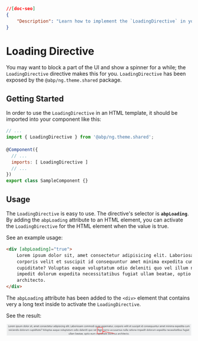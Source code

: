 ```json
//[doc-seo]
{
    "Description": "Learn how to implement the `LoadingDirective` in your ABP Framework app to enhance user experience with loading spinners in your UI."
}
```

# Loading Directive


You may want to block a part of the UI and show a spinner for a while; the `LoadingDirective` directive makes this for you. `LoadingDirective` has been exposed by the `@abp/ng.theme.shared` package.


## Getting Started

In order to use the `LoadingDirective` in an HTML template, it should be imported into your component like this:

```js
// ...
import { LoadingDirective } from '@abp/ng.theme.shared';

@Component({
  // ...
  imports: [ LoadingDirective ]
  // ...
})
export class SampleComponent {}
```


## Usage

The `LoadingDirective` is easy to use. The directive's selector is **`abpLoading`**. By adding the `abpLoading` attribute to an HTML element, you can activate the `LoadingDirective` for the HTML element when the value is true.

See an example usage:

```html
<div [abpLoading]="true">
    Lorem ipsum dolor sit, amet consectetur adipisicing elit. Laboriosam commodi quae aspernatur,
    corporis velit et suscipit id consequuntur amet minima expedita cum reiciendis dolorum
    cupiditate? Voluptas eaque voluptatum odio deleniti quo vel illum nemo accusamus nulla ratione
    impedit dolorum expedita necessitatibus fugiat ullam beatae, optio eum cupiditate ducimus
    architecto.
</div>
```


The `abpLoading` attribute has been added to the `<div>` element that contains very a long text inside to activate the `LoadingDirective`.

See the result:

![Loading directive result](./images/abp-loading.png)
